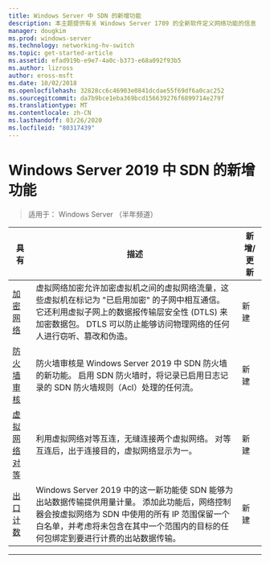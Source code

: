 ```yaml
---
title: Windows Server 中 SDN 的新增功能
description: 本主题提供有关 Windows Server 1709 的全新软件定义网络功能的信息
manager: dougkim
ms.prod: windows-server
ms.technology: networking-hv-switch
ms.topic: get-started-article
ms.assetid: efad919b-e9e7-4a0c-b373-e68a092f93b5
ms.author: lizross
author: eross-msft
ms.date: 10/02/2018
ms.openlocfilehash: 32828cc6c46903e0841dcdae55f69df6a0cac252
ms.sourcegitcommit: da7b9bce1eba369bcd156639276f6899714e279f
ms.translationtype: MT
ms.contentlocale: zh-CN
ms.lasthandoff: 03/26/2020
ms.locfileid: "80317439"
---
```

# <a name="whats-new-in-sdn-for-windows-server-2019"></a>Windows Server 2019 中 SDN 的新增功能

>适用于： Windows Server （半年频道）


|                         **具有**                          |                                                                                                                                                                                         **描述**                                                                                                                                                                                         | **新增/更新** |
|--------------------------------------------------------------|-------------------------------------------------------------------------------------------------------------------------------------------------------------------------------------------------------------------------------------------------------------------------------------------------------------------------------------------------------------------------------------------------|-----------------|
| [加密网络](vnet-encryption/sdn-vnet-encryption.md) | 虚拟网络加密允许加密虚拟机之间的虚拟网络流量，这些虚拟机在标记为 "已启用加密" 的子网中相互通信。 它还利用虚拟子网上的数据报传输层安全性 (DTLS) 来加密数据包。 DTLS 可以防止能够访问物理网络的任何人进行窃听、篡改和伪造。 |       新建       |
|    [防火墙审核](security/sdn-firewall-auditing.md)    |                                                                                            防火墙审核是 Windows Server 2019 中 SDN 防火墙的新功能。 启用 SDN 防火墙时，将记录已启用日志记录的 SDN 防火墙规则（Acl）处理的任何流。                                                                                            |       新建       |
| [虚拟网络对等](vnet-peering/sdn-vnet-peering.md)  |                                                                                                                      利用虚拟网络对等互连，无缝连接两个虚拟网络。 对等互连后，出于连接目的，虚拟网络显示为一。                                                                                                                      |       新建       |
|           [出口计数](manage/sdn-egress.md)            |                  Windows Server 2019 中的这一新功能使 SDN 能够为出站数据传输提供用量计量。 添加此功能后，网络控制器会按虚拟网络为 SDN 中使用的所有 IP 范围保留一个白名单，并考虑将未包含在其中一个范围内的目标的任何包绑定到要进行计费的出站数据传输。                   |       新建       |

---



